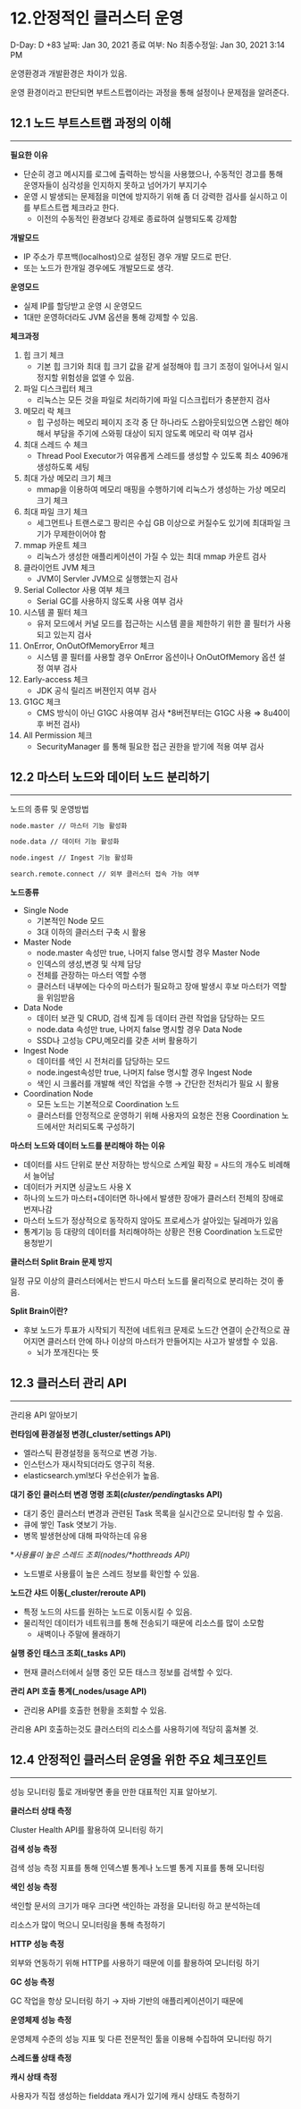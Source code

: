 # 12.안정적인 클러스터 운영

D-Day: D +83
날짜: Jan 30, 2021
종료 여부: No
최종수정일: Jan 30, 2021 3:14 PM

운영환경과 개발환경은 차이가 있음.

운영 환경이라고 판단되면 부트스트랩이라는 과정을 통해 설정이나 문제점을 알려준다.

## 12.1 노드 부트스트랩 과정의 이해

---

**필요한 이유**

- 단순히 경고 메시지를 로그에 출력하는 방식을 사용했으나, 수동적인 경고를 통해 운영자들이 심각성을 인지하지 못하고 넘어가기 부지기수
- 운영 시 발생되는 문제점을 미연에 방지하기 위해 좀 더 강력한 검사를 실시하고 이를 부트스트랩 체크라고 한다.
    - 이전의 수동적인 환경보다 강제로 종료하여 실행되도록 강제함

**개발모드**

- IP 주소가 루프백(localhost)으로 설정된 경우 개발 모드로 판단.
- 또는 노드가 한개일 경우에도 개발모드로 생각.

**운영모드**

- 실제 IP를 할당받고 운영 시 운영모드
- 1대만 운영하더라도 JVM 옵션을 통해 강제할 수 있음.

**체크과정**

1. 힙 크기 체크
    - 기본 힙 크기와 최대 힙 크기 값을 같게 설정해야 힙 크기 조정이 일어나서 일시 정지할 위험성을 없앨 수 있음.
2. 파일 디스크립터 체크
    - 리눅스는 모든 것을 파일로 처리하기에 파일 디스크립터가 충분한지 검사
3. 메모리 락 체크
    - 힙 구성하는 메모리 페이지 조각 중 단 하나라도 스왑아웃되있으면 스왑인 해야해서 부담을 주기에 스와핑 대상이 되지 않도록 메모리 락 여부 검사
4. 최대 스레드 수 체크
    - Thread Pool Executor가 여유롭게 스레드를 생성할 수 있도록 최소 4096개 생성하도록 세팅
5. 최대 가상 메모리 크기 체크
    - mmap을 이용하여 메모리 매핑을 수행하기에 리눅스가 생성하는 가상 메모리 크기 체크
6. 최대 파일 크기 체크
    - 세그먼트나 트랜스로그 팡리은 수십 GB 이상으로 커질수도 있기에 최대파일 크기가 무제한이어야 함
7. mmap 카운트 체크
    - 리눅스가 생성한 애플리케이션이 가질 수 있는 최대 mmap 카운트 검사
8. 클라이언트 JVM 체크
    - JVM이 Servler JVM으로 실행했는지 검사
9. Serial Collector 사용 여부 체크
    - Serial GC를 사용하지 않도록 사용 여부 검사
10. 시스템 콜 필터 체크
    - 유저 모드에서 커널 모드를 접근하는 시스템 콜을 제한하기 위한 콜 필터가 사용되고 있는지 검사
11. OnError, OnOutOfMemoryError 체크
    - 시스템 콜 필터를 사용할 경우 OnError 옵션이나 OnOutOfMemory 옵션 설정 여부 검사
12. Early-access 체크
    - JDK 공식 릴리즈 버젼인지 여부 검사
13. G1GC 체크
    - CMS 방식이 아닌 G1GC 사용여부 검사 *8버전부터는 G1GC 사용 ⇒ 8u40이후 버전 검사)
14. All Permission 체크
    - SecurityManager 를 통해 필요한 접근 권한을 받기에 적용 여부 검사

## 12.2 마스터 노드와 데이터 노드 분리하기

---

노드의 종류 및 운영방법

```bash
node.master // 마스터 기능 활성화 

node.data // 데이터 기능 활성화

node.ingest // Ingest 기능 활성화

search.remote.connect // 외부 클러스터 접속 가능 여부
```

**노드종류** 

- Single Node
    - 기본적인 Node 모드
    - 3대 이하의 클러스터 구축 시 활용
- Master Node
    - node.master 속성만 true, 나머지 false 명시할 경우 Master Node
    - 인덱스의 생성,변경 및 삭제 담당
    - 전체를 관장하는 마스터 역할 수행
    - 클러스터 내부에는 다수의 마스터가 필요하고 장애 발생시 후보 마스터가 역할을 위임받음
- Data Node
    - 데이터 보관 및 CRUD, 검색 집계 등 데이터 관련 작업을 담당하는 모드
    - node.data 속성만 true, 나머지 false 명시할 경우 Data Node
    - SSD나 고성능 CPU,메모리를 갖춘 서버 활용하기
- Ingest Node
    - 데이터를 색인 시 전처리를 담당하는 모드
    - node.ingest속성만 true, 나머지 false 명시할 경우 Ingest Node
    - 색인 시 크롤러를 개발해 색인 작업을 수행 → 간단한 전처리가 필요 시 활용
- Coordination Node
    - 모든 노드는 기본적으로 Coordination 노드
    - 클러스터를 안정적으로 운영하기 위해 사용자의 요청은 전용 Coordination 노드에서만 처리되도록 구성하기

**마스터 노드와 데이터 노드를 분리해야 하는 이유**

- 데이터를 샤드 단위로 분산 저장하는 방식으로 스케일 확장 = 샤드의 개수도 비례해서 늘어남
- 데이터가 커지면 싱글노드 사용 X
- 하나의 노드가 마스터+데이터면 하나에서 발생한 장애가 클러스터 전체의 장애로 번져나감
- 마스터 노드가 정상적으로 동작하지 않아도 프로세스가 살아있는 딜레마가 있음
- 통계기능 등 대량의 데이터를 처리해야하는 상황은 전용 Coordination 노드로만 용청받기

**클러스터 Split Brain 문제 방지**

일정 규모 이상의 클러스터에서는 반드시 마스터 노드를 물리적으로 분리하는 것이 좋음.

**Split Brain이란?**

- 후보 노드가 투표가 시작되기 직전에 네트워크 문제로 노드간 연결이 순간적으로 끊어지면 클러스터 안에 하나 이상의 마스터가 만들어지는 사고가 발생할 수 있음.
    - 뇌가 쪼개진다는 뜻

## 12.3 클러스터 관리 API

---

관리용 API 알아보기

**런타임에 환경설정 변경(_cluster/settings API)**

- 엘라스틱 환경설정을 동적으로 변경 가능.
- 인스턴스가 재시작되더라도 영구히 적용.
- elasticsearch.yml보다 우선순위가 높음.

**대기 중인 클러스터 변경 명령 조회(*cluster/pending*tasks API)**

- 대기 중인 클러스터 변경과 관련된 Task 목록을 실시간으로 모니터링 할 수 있음.
- 큐에 쌓인 Task 엿보기 가능.
- 병목 발생현상에 대해 파악하는데 유용

**사용률이 높은 스레드 조회(_nodes/*hot_*threads API)**

- 노드별로 사용률이 높은 스레드 정보를 확인할 수 있음.

**노드간 샤드 이동(_cluster/reroute API)**

- 특정 노드의 샤드를 원하는 노드로 이동시킬 수 있음.
- 물리적인 데이터가 네트워크를 통해 전송되기 때문에 리소스를 많이 소모함
    - 새벽이나 주말에 몰래하기

**실행 중인 태스크 조회(_tasks API)**

- 현재 클러스터에서 실행 중인 모든 태스크 정보를 검색할 수 있다.

**관리 API 호출 통계(_nodes/usage API)**

- 관리용 API를 호출한 현황을 조회할 수 있음.

관리용 API 호출하는것도 클러스터의 리소스를 사용하기에 적당히 훔쳐볼 것.

## 12.4 안정적인 클러스터 운영을 위한 주요 체크포인트

---

성능 모니터링 툴로 개바랗면 좋을 만한 대표적인 지표 알아보기.

**클러스터 상태 측정**

Cluster Health API를 활용하여 모니터링 하기

**검색 성능 측정**

검색 성능 측정 지표를 통해 인덱스별 통계나 노드별 통계 지표를 통해 모니터링

**색인 성능 측정**

색인할 문서의 크기가 매우 크다면 색인하는 과정을 모니터링 하고 분석하는데

리소스가 많이 먹으니 모니터링을 통해 측정하기

**HTTP 성능 측정**

외부와 연동하기 위해 HTTP를 사용하기 때문에 이를 활용하여 모니터링 하기

**GC 성능 측정**

GC 작업을 항상 모니터링 하기 → 자바 기반의 애플리케이션이기 때문에

**운영체제 성능 측정**

운영체제 수준의 성능 지표 및 다른 전문적인 툴을 이용해 수집하여 모니터링 하기

**스레드풀 상태 측정**

**캐시 상태 측정**

사용자가 직접 생성하는 fielddata 캐시가 있기에 캐시 상태도 측정하기